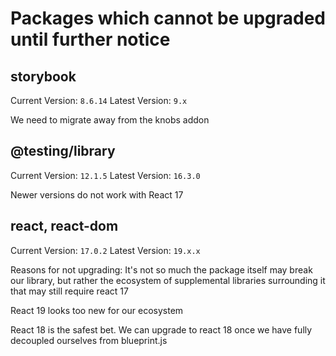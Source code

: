 # Packages which cannot be upgraded until further notice

## storybook

Current Version: `8.6.14`
Latest Version: `9.x`

We need to migrate away from the knobs addon

## @testing/library 

Current Version: `12.1.5`
Latest Version: `16.3.0`

Newer versions do not work with React 17

## react, react-dom

Current Version: `17.0.2`
Latest Version: `19.x.x`

Reasons for not upgrading: It's not so much the package itself may break our library, but rather the ecosystem of supplemental libraries surrounding it that may still require react 17

React 19 looks too new for our ecosystem

React 18 is the safest bet. We can upgrade to react 18 once we have fully decoupled ourselves from blueprint.js
